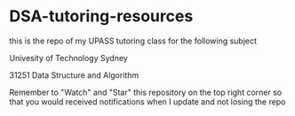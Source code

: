 # DSA-tutoring-resources
this is the repo of my UPASS tutoring class for the following subject

Univesity of Technology Sydney

31251 Data Structure and Algorithm

Remember to "Watch" and "Star" this repository on the top right corner so that you would received notifications when I update and not losing the repo